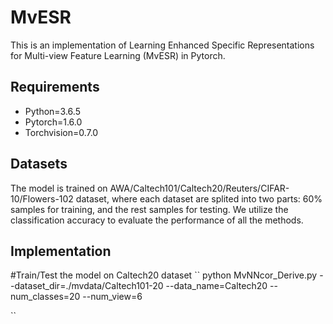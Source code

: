 # MvESR
This is an implementation of Learning Enhanced Specific Representations for Multi-view Feature Learning (MvESR) in Pytorch.
## Requirements
  * Python=3.6.5  
  * Pytorch=1.6.0  
  * Torchvision=0.7.0
## Datasets
The model is trained on AWA/Caltech101/Caltech20/Reuters/CIFAR-10/Flowers-102 dataset, where each dataset are splited into two parts: 60% samples for training, and the rest samples for testing.  We utilize the classification accuracy to evaluate the performance of all the methods.
## Implementation

#Train/Test the model on Caltech20 dataset
``
python MvNNcor_Derive.py --dataset_dir=./mvdata/Caltech101-20 --data_name=Caltech20 --num_classes=20 --num_view=6

``

